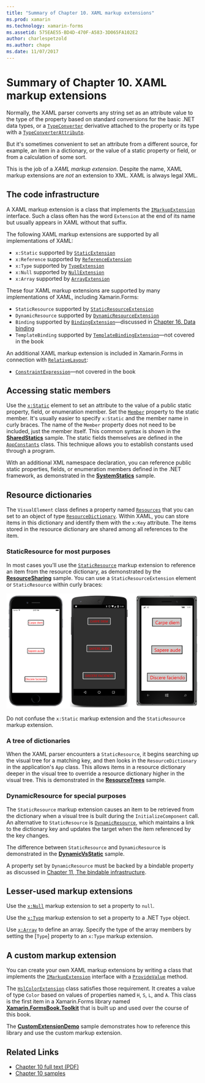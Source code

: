 ```yaml
---
title: "Summary of Chapter 10. XAML markup extensions"
ms.prod: xamarin
ms.technology: xamarin-forms
ms.assetid: 575EAE55-BD4D-470F-A583-3D065FA102E2
author: charlespetzold
ms.author: chape
ms.date: 11/07/2017
---
```


# Summary of Chapter 10. XAML markup extensions

Normally, the XAML parser converts any string set as an attribute value to the type of the property based on standard conversions for the basic .NET data types, or a [`TypeConverter`](https://developer.xamarin.com/api/type/Xamarin.Forms.TypeConverter/) derivative attached to the property or its type with a [`TypeConverterAttribute`](https://developer.xamarin.com/api/type/Xamarin.Forms.TypeConverterAttribute/).

But it's sometimes convenient to set an attribute from a different source, for example, an item in a dictionary, or the value of a static property or field, or from a calculation of some sort.

This is the job of a *XAML markup extension*. Despite the name, XAML markup extensions are *not* an extension to XML. XAML is always legal XML.

## The code infrastructure

A XAML markup extension is a class that implements the [`IMarkupExtension`](https://developer.xamarin.com/api/type/Xamarin.Forms.Xaml.IMarkupExtension/) interface. Such a class often has the word `Extension` at the end of its name but usually appears in XAML without that suffix.

The following XAML markup extensions are supported by all implementations of XAML:

- `x:Static` supported by [`StaticExtension`](https://developer.xamarin.com/api/type/Xamarin.Forms.Xaml.StaticExtension/)
- `x:Reference` supported by [`ReferenceExtension`](https://developer.xamarin.com/api/type/Xamarin.Forms.Xaml.ReferenceExtension/)
- `x:Type` supported by [`TypeExtension`](https://developer.xamarin.com/api/type/Xamarin.Forms.Xaml.TypeExtension/)
- `x:Null` supported by [`NullExtension`](https://developer.xamarin.com/api/type/Xamarin.Forms.Xaml.NullExtension/)
- `x:Array` supported by [`ArrayExtension`](https://developer.xamarin.com/api/type/Xamarin.Forms.Xaml.ArrayExtension/)

These four XAML markup extensions are supported by many implementations of XAML, including Xamarin.Forms:

- `StaticResource` supported by [`StaticResourceExtension`](https://developer.xamarin.com/api/type/Xamarin.Forms.Xaml.StaticResourceExtension/)
- `DynamicResource` supported by [`DynamicResourceExtension`](https://developer.xamarin.com/api/type/Xamarin.Forms.Xaml.DynamicResourceExtension/)
- `Binding` supported by [`BindingExtension`](https://developer.xamarin.com/api/type/Xamarin.Forms.Xaml.BindingExtension/)&mdash;discussed in [Chapter 16. Data binding](#chapter16)
- `TemplateBinding` supported by [`TemplateBindingExtension`](https://developer.xamarin.com/api/type/Xamarin.Forms.Xaml.TemplateBindingExtension/)&mdash;not covered in the book

An additional XAML markup extension is included in Xamarin.Forms in connection with [`RelativeLayout`](https://developer.xamarin.com/api/type/Xamarin.Forms.RelativeLayout/):

- [`ConstraintExpression`](https://developer.xamarin.com/api/type/Xamarin.Forms.ConstraintExpression/)&mdash;not covered in the book

## Accessing static members

Use the [`x:Static`](https://developer.xamarin.com/api/type/Xamarin.Forms.Xaml.StaticExtension/) element to set an attribute to the value of a public static property, field, or enumeration member. Set the [`Member`](https://developer.xamarin.com/api/property/Xamarin.Forms.Xaml.StaticExtension.Member/) property to the static member. It's usually easier to specify `x:Static` and the member name in curly braces. The name of the `Member` property does not need to be included, just the member itself. This common syntax is shown in the [**SharedStatics**](https://github.com/xamarin/xamarin-forms-book-samples/tree/master/Chapter10/SharedStatics) sample. The static fields themselves are defined in the [`AppConstants`](https://github.com/xamarin/xamarin-forms-book-samples/blob/master/Chapter10/SharedStatics/SharedStatics/SharedStatics/AppConstants.cs) class. This technique allows you to establish constants used through a program.

With an additional XML namespace declaration, you can reference public static properties, fields, or enumeration members defined in the .NET framework, as demonstrated in the [**SystemStatics**](https://github.com/xamarin/xamarin-forms-book-samples/tree/master/Chapter10/SystemStatics) sample.

## Resource dictionaries

The `VisualElement` class defines a property named [`Resources`](https://developer.xamarin.com/api/property/Xamarin.Forms.VisualElement.Resources/) that you can set to an object of type [`ResourceDictionary`](https://developer.xamarin.com/api/type/Xamarin.Forms.ResourceDictionary/). Within XAML, you can store items in this dictionary and identify them with the `x:Key` attribute. The items stored in the resource dictionary are shared among all references to the item.

### StaticResource for most purposes

In most cases you'll use the [`StaticResource`](https://developer.xamarin.com/api/type/Xamarin.Forms.Xaml.StaticResourceExtension/) markup extension to reference an item from the resource dictionary, as demonstrated by the [**ResourceSharing**](https://github.com/xamarin/xamarin-forms-book-samples/tree/master/Chapter10/ResourceSharing) sample. You can use a `StaticResourceExtension` element or `StaticResource` within curly braces:

[![Triple screenshot of resource sharing](images/ch10fg03-small.png "Resource Sharing")](images/ch10fg03-large.png#lightbox "Resource Sharing")

Do not confuse the `x:Static` markup extension and the `StaticResource` markup extension.

### A tree of dictionaries

When the XAML parser encounters a `StaticResource`, it begins searching up the visual tree for a matching key, and then looks in the `ResourceDictionary` in the application's `App` class. This allows items in a resource dictionary deeper in the visual tree to override a resource dictionary higher in the visual tree. This is demonstrated in the [**ResourceTrees**](https://github.com/xamarin/xamarin-forms-book-samples/tree/master/Chapter10/ResourceTrees) sample.

### DynamicResource for special purposes

The `StaticResource` markup extension causes an item to be retrieved from the dictionary when a visual tree is built during the `InitializeComponent` call. An alternative to `StaticResource` is [`DynamicResource`](https://developer.xamarin.com/api/type/Xamarin.Forms.Xaml.DynamicResourceExtension/), which maintains a link to the dictionary key and updates the target when the item referenced by the key changes.

The difference between `StaticResource` and `DynamicResource` is demonstrated in the [**DynamicVsStatic**](https://github.com/xamarin/xamarin-forms-book-samples/tree/master/Chapter10/DynamicVsStatic) sample.

A property set by `DynamicResource` must be backed by a bindable property as discussed in [Chapter 11, The bindable infrastructure](chapter11.md).

## Lesser-used markup extensions

Use the [`x:Null`](https://developer.xamarin.com/api/type/Xamarin.Forms.Xaml.NullExtension/) markup extension to set a property to `null`.

Use the [`x:Type`](https://developer.xamarin.com/api/type/Xamarin.Forms.Xaml.TypeExtension/) markup extension to set a property to a .NET `Type` object.

Use [`x:Array`](https://developer.xamarin.com/api/type/Xamarin.Forms.Xaml.ArrayExtension/) to define an array. Specify the type of the array members by setting the [`Type`] property to an `x:Type` markup extension.

## A custom markup extension

You can create your own XAML markup extensions by writing a class that implements the [`IMarkupExtension`](https://developer.xamarin.com/api/type/Xamarin.Forms.Xaml.IMarkupExtension/) interface with a [`ProvideValue`](https://developer.xamarin.com/api/member/Xamarin.Forms.Xaml.IMarkupExtension.ProvideValue/p/System.IServiceProvider/) method.

The [`HslColorExtension`](https://github.com/xamarin/xamarin-forms-book-samples/blob/master/Libraries/Xamarin.FormsBook.Toolkit/Xamarin.FormsBook.Toolkit/HslColorExtension.cs) class satisfies those requirement. It creates a value of type `Color` based on values of properties named `H`, `S`, `L`, and `A`. This class is the first item in a Xamarin.Forms library named [**Xamarin.FormsBook.Toolkit**](https://github.com/xamarin/xamarin-forms-book-samples/tree/master/Libraries/Xamarin.FormsBook.Toolkit) that is built up and used over the course of this book.

The [**CustomExtensionDemo**](https://github.com/xamarin/xamarin-forms-book-samples/tree/master/Chapter10/CustomExtensionDemo) sample demonstrates how to reference this library and use the custom markup extension.



## Related Links

- [Chapter 10 full text (PDF)](https://download.xamarin.com/developer/xamarin-forms-book/XamarinFormsBook-Ch10-Apr2016.pdf)
- [Chapter 10 samples](https://github.com/xamarin/xamarin-forms-book-samples/tree/master/Chapter10)
